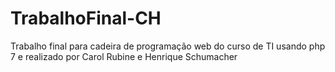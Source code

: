 # TrabalhoFinal-CH
Trabalho final para cadeira de programação web do curso de TI usando php 7 e realizado por Carol Rubine e Henrique Schumacher
